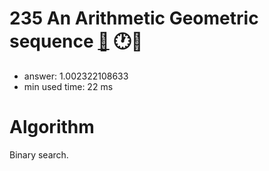 235 An Arithmetic Geometric sequence [:link:](http://projecteuler.net/problem=235)  :clock1::thought_balloon:
========================

- answer: 1.002322108633 
- min used time: 22 ms

Algorithm
=========

Binary search.